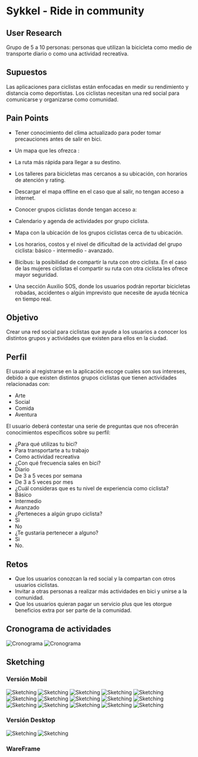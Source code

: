 # Sykkel - Ride in community

## User Research

Grupo de 5 a 10 personas: personas que utilizan la bicicleta como medio de transporte diario o como una actividad recreativa.

## Supuestos

Las aplicaciones para ciclistas están enfocadas en medir su rendimiento y distancia como deportistas.
Los ciclistas necesitan una red social para comunicarse y organizarse como comunidad.

## Pain Points

- Tener conocimiento del clima actualizado para poder tomar precauciones antes de salir en bici.

- Un mapa que les ofrezca :
 - La ruta más rápida para llegar a su destino.
 - Los talleres para bicicletas mas cercanos a su ubicación, con horarios de atención y rating.
 - Descargar el mapa offline en el caso que al salir, no tengan acceso a internet.
- Conocer grupos ciclistas donde tengan acceso a:
 - Calendario y agenda de actividades por grupo  ciclista.
 - Mapa con la ubicación de los grupos ciclistas cerca de tu ubicación.
 - Los horarios, costos y el nivel de dificultad de la actividad del grupo ciclista: básico - intermedio - avanzado.
 - Bicibus: la posibilidad de compartir la ruta con otro ciclista. En el caso de las mujeres ciclistas el compartir su ruta con otra ciclista les ofrece mayor seguridad.

- Una sección Auxilio SOS, donde los usuarios podrán reportar bicicletas robadas, accidentes o algún imprevisto que necesite de ayuda técnica en tiempo real.

## Objetivo

Crear una red social para ciclistas que ayude a los usuarios a conocer los distintos grupos y actividades que existen para ellos en la ciudad.

## Perfil

El usuario al registrarse en la aplicación escoge cuales son sus intereses, debido a que existen distintos grupos ciclistas que tienen actividades relacionadas con:
- Arte
- Social
- Comida
- Aventura

El usuario deberá contestar una serie de preguntas que nos ofrecerán conocimientos específicos sobre su perfil:
- ¿Para qué utilizas tu bici?
 - Para transportarte a tu trabajo
 - Como actividad recreativa
- ¿Con qué frecuencia sales en bici?
 - Diario
 - De 3 a 5 veces por semana
 - De 3 a 5 veces por mes
- ¿Cuál consideras que es tu nivel de experiencia como ciclista?
 - Básico
 - Intermedio
 - Avanzado
- ¿Perteneces a algún grupo ciclista?
 - Si
 - No
- ¿Te gustaria pertenecer a alguno?
 - Si
 - No.

## Retos

- Que los usuarios conozcan la red social y la compartan con otros usuarios ciclistas.
- Invitar a otras personas a realizar más actividades en bici y unirse a la comunidad.
- Que los usuarios quieran pagar un servicio plus que les otorgue beneficios extra por ser parte de la comunidad.

## Cronograma de actividades

![Cronograma](assets/images/cronograma.jpg)
![Cronograma](assets/images/cronograma-2.jpg)

## Sketching

### Versión Mobil

![Sketching](assets/images/Sketching/SykkelMobilVista1.jpg)
![Sketching](assets/images/Sketching/SykkelMobilVista2.jpg)
![Sketching](assets/images/Sketching/SykkelMobilVista3.jpg)
![Sketching](assets/images/Sketching/SykkelMobilVista4.jpg)
![Sketching](assets/images/Sketching/SykkelMobilVista5.jpg)
![Sketching](assets/images/Sketching/SykkelMobilVista6.jpg)
![Sketching](assets/images/Sketching/SykkelMobilVista7.jpg)
![Sketching](assets/images/Sketching/SykkelMobilVista8.jpg)
![Sketching](assets/images/Sketching/SykkelMobilVista9.jpg)
![Sketching](assets/images/Sketching/SykkelMobilVista10.jpg)
![Sketching](assets/images/Sketching/SykkelMobilVista11.jpg)
![Sketching](assets/images/Sketching/SykkelMobilVista12.jpg)
![Sketching](assets/images/Sketching/SykkelMobilVista13.jpg)
![Sketching](assets/images/Sketching/SykkelMobilVista14.jpg)
![Sketching](assets/images/Sketching/SykkelMobilVista15.jpg)

### Versión Desktop

![Sketching](assets/images/Sketching/SykkelDesktopVista1.jpg)
![Sketching](assets/images/Sketching/SykkelDesktopVista2.jpg)

### WareFrame
